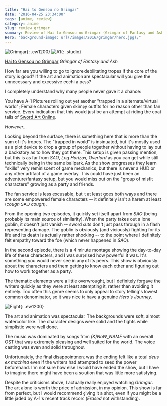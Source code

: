 ```yaml
---
title: "Hai to Gensou no Grimgar"
date: "2016-04-25 23:34:00"
tags: [anime, review]
category: anime
slug: review_grimgar
summary: Review of Hai to Gensou no Grimgar (Grimgar of Fantasy and Ash)
Hero: "background-image: url(/images/2016/grimgar/hero.jpg);"
---
```


![Grimgar]({filename}/images/2016/grimgar/title.jpg){: .ew1200}
![A1]({filename}/images/anime/studios/half/a1.png){: .studio}

[Hai to Gensou no
Grimgar](https://hummingbird.me/anime/hai-to-gensou-no-grimgar) _Grimgar of
Fantasy and Ash_

How far are you willing to go to ignore debilitating tropes if the core of the
story is good? If the art and animation are spectacular will you give the
unnecessary and excessive ecchi a pass?

I completely understand why many people never gave it a chance:

You have A-1 Pictures rolling out yet another "trapped in a alternate/virtual
world"; Female characters given skimpy outfits for no reason other than fan
service. Every indication that this would just be an attempt at riding the coat
tails of [Sword Art Online](https://hummingbird.me/anime/sword-art-online).

_However..._

Looking beyond the surface, there is something here that is more than the sum of
it's tropes. The "trapped in world" is insinuated, but it's mostly used as a
plot device to drop a group of people together without having to lay out a
backstory as to how they got there. This setup is given passing mention, but
this is as far from _SAO_, _Log Horizon_, _Overlord_ as you can get while still
technically being in the same ballpark. As the show progresses they learn
"skills" very reminiscent of game mechanics, but there is never a HUD or any
other artifact of a game overlay. This could have just been an adventure/fantasy
setup, but you would miss out on the "group of misfit characters" growing as a
party and friends.

The fan service is less excusable, but it at least goes both ways and there are
some empowered female characters -- it definitely isn't a harem at least
(_cough_ SAO _cough_).

From the opening two episodes, it quickly set itself apart from _SAO_ (being
probably its main source of similarity). When the party takes out a lone goblin,
it doesn't just vanish -- sword cuts don't just pass through in a flash
representing damage. The goblin is obviously (and viciously) fighting for its
life and its death is actually rather shocking -- to the point where I
definitely felt empathy toward the foe (which never happened in _SAO_).

In the second episode, there is a 4 minute montage showing the day-to-day life
of these characters, and I was surprised how powerful it was. It's something you
would never see in any of its peers. This show is obviously about the characters
and them getting to know each other and figuring out how to work together as a
party.

The thematic elements were a little overwrought, but I definitely forgave the
writers quickly as they were at least attempting it, rather than avoiding it
entirely. Too often this genre seems to only appeal to story telling's lowest
common denominator, so it was nice to have a genuine _Hero's Journey_.

![Fight]({filename}/images/2016/grimgar/fight.jpg){: .ew1200}

The art and animation was spectacular. The backgrounds were soft, almost
watercolor like. The character designs were solid and the fights while
simplistic were well done.

The music was dominated by songs from _(K)NoW_NAME_ with an overall OST that was
extremely pleasing and well suited for the world. The voice casting was even and
solid throughout.

Unfortunately, the final disappointment was the ending felt like a total _deus
ex machina_ even if the writers had attempted to seed the power beforehand. I'm
not sure how else I would have ended the show, but I have to imagine there might
have been a solution that was little more satisfying.

Despite the criticisms above, I actually really enjoyed watching _Grimgar_. The
art alone is worth the price of admission, in my opinion. This show is far from
perfect, but I would recommend giving it a shot, even if you might be a little
jaded by A-1's recent track record (_Erased_ not withstanding).
